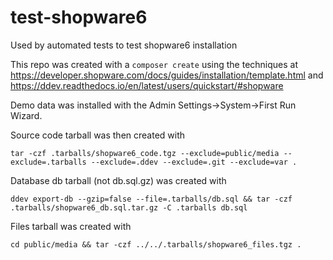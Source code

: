 # test-shopware6
Used by automated tests to test shopware6 installation

This repo was created with a `composer create` using the techniques at https://developer.shopware.com/docs/guides/installation/template.html and https://ddev.readthedocs.io/en/latest/users/quickstart/#shopware

Demo data was installed with the Admin Settings->System->First Run Wizard.

Source code tarball was then created with 
```
tar -czf .tarballs/shopware6_code.tgz --exclude=public/media --exclude=.tarballs --exclude=.ddev --exclude=.git --exclude=var .
```

Database db tarball (not db.sql.gz) was created with
```
ddev export-db --gzip=false --file=.tarballs/db.sql && tar -czf .tarballs/shopware6_db.sql.tar.gz -C .tarballs db.sql
```

Files tarball was created with
```
cd public/media && tar -czf ../../.tarballs/shopware6_files.tgz .
```
